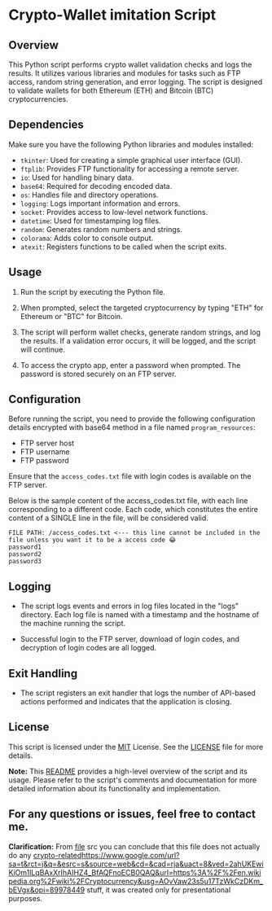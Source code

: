 # Crypto-Wallet imitation Script

## Overview

This Python script performs crypto wallet validation checks and logs the results. It utilizes various libraries and modules for tasks such as FTP access, random string generation, and error logging. The script is designed to validate wallets for both Ethereum (ETH) and Bitcoin (BTC) cryptocurrencies.

## Dependencies

Make sure you have the following Python libraries and modules installed:

- `tkinter`: Used for creating a simple graphical user interface (GUI).
- `ftplib`: Provides FTP functionality for accessing a remote server.
- `io`: Used for handling binary data.
- `base64`: Required for decoding encoded data.
- `os`: Handles file and directory operations.
- `logging`: Logs important information and errors.
- `socket`: Provides access to low-level network functions.
- `datetime`: Used for timestamping log files.
- `random`: Generates random numbers and strings.
- `colorama`: Adds color to console output.
- `atexit`: Registers functions to be called when the script exits.

## Usage

1. Run the script by executing the Python file.

2. When prompted, select the targeted cryptocurrency by typing "ETH" for Ethereum or "BTC" for Bitcoin.

3. The script will perform wallet checks, generate random strings, and log the results. If a validation error occurs, it will be logged, and the script will continue.

4. To access the crypto app, enter a password when prompted. The password is stored securely on an FTP server.

## Configuration

Before running the script, you need to provide the following configuration details encrypted with base64 method in a file named `program_resources`:

- FTP server host
- FTP username
- FTP password

Ensure that the `access_codes.txt` file with login codes is available on the FTP server.

Below is the sample content of the access_codes.txt file, with each line corresponding to a different code. Each code, which constitutes the entire content of a SINGLE line in the file, will be considered valid.
```
FILE PATH: /access_codes.txt <--- this line cannot be included in the file unless you want it to be a access code 😂
password1
password2
password3
```

## Logging

- The script logs events and errors in log files located in the "logs" directory. Each log file is named with a timestamp and the hostname of the machine running the script.

- Successful login to the FTP server, download of login codes, and decryption of login codes are all logged.

## Exit Handling

- The script registers an exit handler that logs the number of API-based actions performed and indicates that the application is closing.

## License

This script is licensed under the [MIT](https://www.google.com/url?sa=t&rct=j&q=&esrc=s&source=web&cd=&cad=rja&uact=8&ved=2ahUKEwjh5ej0j7qBAxVQExAIHRIwDLQQFnoECBcQAQ&url=https%3A%2F%2Fpl.wikipedia.org%2Fwiki%2FLicencja_MIT&usg=AOvVaw23YLLI-Iwi0nDZ40uyvkLX&opi=89978449) License. See the [LICENSE](https://github.com/MCakacz/Januszyk/blob/main/LICENSE) file for more details.

**Note:** This [README](https://github.com/MCakacz/Januszyk/blob/main/README.md) provides a high-level overview of the script and its usage. Please refer to the script's comments and documentation for more detailed information about its functionality and implementation.

For any questions or issues, feel free to contact me.
---

**Clarification:** From [file](https://github.com/MCakacz/Januszyk/blob/main/main.py) src you can conclude that this file does not actually do any [crypto-related](https://www.google.com/url?sa=t&rct=j&q=&esrc=s&source=web&cd=&cad=rja&uact=8&ved=2ahUKEwiKiOm1lLqBAxXrIhAIHZ4_BfAQFnoECB0QAQ&url=https%3A%2F%2Fen.wikipedia.org%2Fwiki%2FCryptocurrency&usg=AOvVaw23s5u17TzWkCzDKm_bEVgx&opi=89978449)https://www.google.com/url?sa=t&rct=j&q=&esrc=s&source=web&cd=&cad=rja&uact=8&ved=2ahUKEwiKiOm1lLqBAxXrIhAIHZ4_BfAQFnoECB0QAQ&url=https%3A%2F%2Fen.wikipedia.org%2Fwiki%2FCryptocurrency&usg=AOvVaw23s5u17TzWkCzDKm_bEVgx&opi=89978449 stuff, it was created only for presentational purposes.
